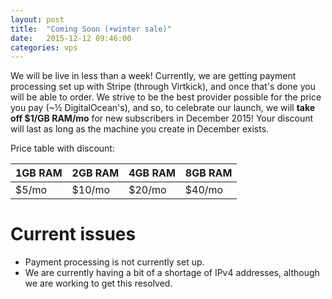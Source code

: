 ```yaml
---
layout: post
title:  "Coming Soon (+winter sale)"
date:   2015-12-12 09:46:00
categories: vps
---
```


We will be live in less than a week! Currently, we are getting payment processing set up with Stripe (through Virtkick), and once that's done you will be able to order. We strive to be the best provider possible for the price you pay (~&frac12; DigitalOcean's), and so, to celebrate our launch, we will **take off $1/GB RAM/mo** for
new subscribers in December 2015! Your discount will last as long as the machine you create in December exists.

Price table with discount:

|1GB RAM|2GB RAM|4GB RAM|8GB RAM|
|-------|-------|-------|-------|
|$5/mo  |$10/mo |$20/mo |$40/mo |

# Current issues

 - Payment processing is not currently set up.
 - We are currently having a bit of a shortage of IPv4 addresses, although we are working to get this resolved.

